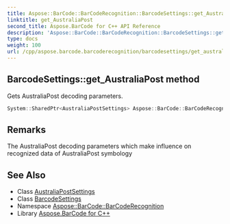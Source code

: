 ```yaml
---
title: Aspose::BarCode::BarCodeRecognition::BarcodeSettings::get_AustraliaPost method
linktitle: get_AustraliaPost
second_title: Aspose.BarCode for C++ API Reference
description: 'Aspose::BarCode::BarCodeRecognition::BarcodeSettings::get_AustraliaPost method. Gets AustraliaPost decoding parameters in C++.'
type: docs
weight: 100
url: /cpp/aspose.barcode.barcoderecognition/barcodesettings/get_australiapost/
---
```

## BarcodeSettings::get_AustraliaPost method


Gets AustraliaPost decoding parameters.

```cpp
System::SharedPtr<AustraliaPostSettings> Aspose::BarCode::BarCodeRecognition::BarcodeSettings::get_AustraliaPost()
```

## Remarks


The AustraliaPost decoding parameters which make influence on recognized data of AustraliaPost symbology



## See Also

* Class [AustraliaPostSettings](../../australiapostsettings/)
* Class [BarcodeSettings](../)
* Namespace [Aspose::BarCode::BarCodeRecognition](../../)
* Library [Aspose.BarCode for C++](../../../)

